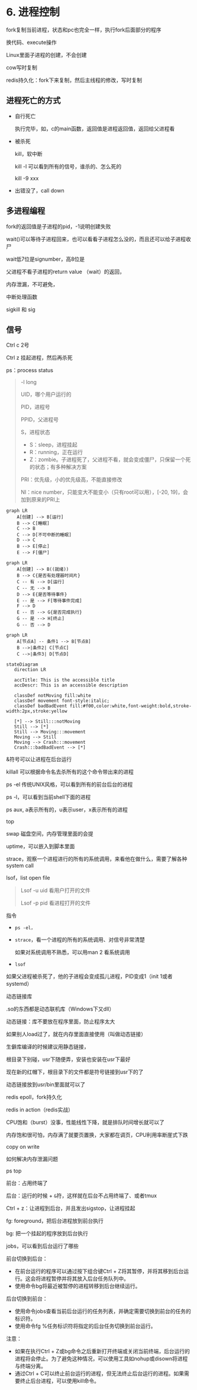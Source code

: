 # 6. 进程控制

fork复制当前进程，状态和pc也完全一样，执行fork后面部分的程序

换代码、execute操作

Linux里面子进程的创建，不会创建

cow写时复制

redis持久化：fork下来复制，然后主线程的修改，写时复制

## 进程死亡的方式

- 自行死亡

  执行完毕，如，c的main函数，返回值是进程返回值，返回给父进程看

- 被杀死

  kill，软中断

  kill -l 可以看到所有的信号，谁杀的、怎么死的

  kill -9 xxx

- 出错没了，call down

## 多进程编程

fork的返回值是子进程的pid，-1说明创建失败

wait()可以等待子进程回来，也可以看看子进程怎么没的，而且还可以给子进程收尸

wait低7位是signumber，高8位是

父进程不看子进程的return value （wait）的返回，

内存泄漏，不可避免，

中断处理函数

sigkill 和 sig

## 信号

Ctrl c 2号

Ctrl z 挂起进程，然后再杀死

ps：process status

> -l long
>
> UID，哪个用户运行的
>
> PID，进程号
>
> PPID，父进程号
>
> S，进程状态
>
> - S：sleep，进程挂起
> - R：running，正在运行
> - Z：zombie。子进程死了，父进程不看，就会变成僵尸，只保留一个死的状态；有多种解决方案
>
> PRI：优先级，小的优先级高，不能直接修改
>
> NI：nice number，只能变大不能变小（只有root可以用），[-20, 19]，会加到原来的PRI上

```mermaid
graph LR
    A[创建] --> B[运行]
    B --> C[睡眠]
    C --> B
    C --> D[不可中断的睡眠]
    D --> C
    B --> E[停止]
    E --> F[僵尸]
```

```mermaid
graph LR
    A[创建] --> B((就绪))
    B --> C{是否有处理器时间片}
    C -- 有 --> D[运行]
    C -- 无 --> B
    D --> E{是否等待事件}
    E -- 是 --> F[等待事件完成]
    F --> D
    E -- 否 --> G{是否完成执行}
    G -- 是 --> H[终止]
    G -- 否 --> D
```

```mermaid
graph LR
    A[节点A] -- 条件1 --> B[节点B]
    B -->|条件2| C[节点C]
    C -->|条件3| D[节点D]
```

```mermaid
stateDiagram
   direction LR

   accTitle: This is the accessible title
   accDescr: This is an accessible description

   classDef notMoving fill:white
   classDef movement font-style:italic;
   classDef badBadEvent fill:#f00,color:white,font-weight:bold,stroke-width:2px,stroke:yellow

   [*] --> Still:::notMoving
   Still --> [*]
   Still --> Moving:::movement
   Moving --> Still
   Moving --> Crash:::movement
   Crash:::badBadEvent --> [*]
```

&符号可以让进程在后台运行

killall 可以根据命令名去杀所有的这个命令带出来的进程

ps -el 传统UNIX风格，可以看到所有的前台后台的进程

ps -l，可以看到当前shell下面的进程

ps aux, a表示所有的，u表示user，x表示所有的进程

top

swap 磁盘空间，内存管理里面的会提

uptime，可以嵌入到脚本里面

strace，观察一个进程进行的所有的系统调用，来看他在做什么，需要了解各种system call

lsof，list open file

> Lsof -u uid 看用户打开的文件
>
> Lsof -p pid 看进程打开的文件



指令

- `ps -el，`

- `strace`，看一个进程的所有的系统调用、对信号非常清楚

  如果对系统调用不熟悉，可以用man 2 看系统调用

- `lsof`

如果父进程被杀死了，他的子进程会变成孤儿进程，PID变成1（init 1或者systemd）

动态链接库

.so的东西都是动态联机库（Windows下又dll）

动态链接：库不要放在程序里面，防止程序太大

如果别人load过了，就在内存里面直接使用（叫做动态链接）

生僻库编译的时候建议用静态链接，

根目录下别碰，usr下随便弄，安装也安装在usr下最好

现在新的红帽下，根目录下的文件都是符号链接到usr下的了

动态链接放到usr/bin里面就可以了

redis epoll，fork持久化

redis in action（redis实战）

CPU饱和（burst）没事，性能线性下降，就是排队时间增长就可以了

内存饱和很可怕，内存满了就要页置换，大家都在调页，CPU利用率断崖式下跌

copy on write

如何解决内存泄漏问题

ps top

前台：占用终端了

后台：运行的时候 + `&`符，这样就在后台不占用终端了、或者tmux

Ctrl + z：让进程到后台，并且发出sigstop，让进程挂起

fg: foreground，把后台进程放到前台执行

bg: 把一个挂起的程序放到后台执行

jobs，可以看到后台运行了哪些

前台切换到后台：

- 在前台运行的程序可以通过按下组合键Ctrl + Z将其暂停，并将其移到后台运行。这会将进程暂停并将其放入后台任务队列中。
- 使用命令bg将最近被暂停的进程转移到后台继续运行。

后台切换到前台：

- 使用命令jobs查看当前后台运行的任务列表，并确定需要切换到前台的任务的标识符。
- 使用命令fg %任务标识符将指定的后台任务切换到前台运行。

注意：

- 如果在执行Ctrl + Z或bg命令之后重新打开终端或关闭当前终端，后台运行的进程将会停止。为了避免这种情况，可以使用工具如nohup或disown将进程与终端分离。
- 通过Ctrl + C可以终止前台运行的进程，但无法终止后台运行的进程。如果需要终止后台进程，可以使用kill命令。
